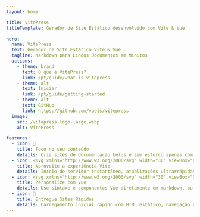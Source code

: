 ```yaml
---
layout: home

title: VitePress
titleTemplate: Gerador de Site Estático desenvolvido com Vite & Vue

hero:
  name: VitePress
  text: Gerador de Site Estático Vite & Vue
  tagline: Markdown para Lindos Documentos em Minutos
  actions:
    - theme: brand
      text: O que é VitePress?
      link: /pt/guide/what-is-vitepress
    - theme: alt
      text: Iniciar
      link: /pt/guide/getting-started
    - theme: alt
      text: GitHub
      link: https://github.com/vuejs/vitepress
  image:
    src: /vitepress-logo-large.webp
    alt: VitePress

features:
  - icon: 📝
    title: Foco no seu conteúdo
    details: Cria sites de documentação belos e sem esforço apenas com markdown.
  - icon: <svg xmlns="http://www.w3.org/2000/svg" width="30" viewBox="0 0 256 256.32"><defs><linearGradient id="a" x1="-.828%" x2="57.636%" y1="7.652%" y2="78.411%"><stop offset="0%" stop-color="#41D1FF"/><stop offset="100%" stop-color="#BD34FE"/></linearGradient><linearGradient id="b" x1="43.376%" x2="50.316%" y1="2.242%" y2="89.03%"><stop offset="0%" stop-color="#FFEA83"/><stop offset="8.333%" stop-color="#FFDD35"/><stop offset="100%" stop-color="#FFA800"/></linearGradient></defs><path fill="url(#a)" d="M255.153 37.938 134.897 252.976c-2.483 4.44-8.862 4.466-11.382.048L.875 37.958c-2.746-4.814 1.371-10.646 6.827-9.67l120.385 21.517a6.537 6.537 0 0 0 2.322-.004l117.867-21.483c5.438-.991 9.574 4.796 6.877 9.62Z"/><path fill="url(#b)" d="M185.432.063 96.44 17.501a3.268 3.268 0 0 0-2.634 3.014l-5.474 92.456a3.268 3.268 0 0 0 3.997 3.378l24.777-5.718c2.318-.535 4.413 1.507 3.936 3.838l-7.361 36.047c-.495 2.426 1.782 4.5 4.151 3.78l15.304-4.649c2.372-.72 4.652 1.36 4.15 3.788l-11.698 56.621c-.732 3.542 3.979 5.473 5.943 2.437l1.313-2.028 72.516-144.72c1.215-2.423-.88-5.186-3.54-4.672l-25.505 4.922c-2.396.462-4.435-1.77-3.759-4.114l16.646-57.705c.677-2.35-1.37-4.583-3.769-4.113Z"/></svg>
    title: Aproveite a experiência Vite
    details: Início de servidor instantâneo, atualizações ultrarrápidas, e plugins do ecossistema Vite.
  - icon: <svg xmlns="http://www.w3.org/2000/svg" width="30" viewBox="0 0 256 220.8"><path fill="#41B883" d="M204.8 0H256L128 220.8 0 0h97.92L128 51.2 157.44 0h47.36Z"/><path fill="#41B883" d="m0 0 128 220.8L256 0h-51.2L128 132.48 50.56 0H0Z"/><path fill="#35495E" d="M50.56 0 128 133.12 204.8 0h-47.36L128 51.2 97.92 0H50.56Z"/></svg>
    title: Personalize com Vue
    details: Use sintaxe e componentes Vue diretamente em markdown, ou construa temas personalizados com Vue.
  - icon: 🚀
    title: Entregue Sites Rápidos
    details: Carregamento inicial rápido com HTML estático, navegação rápida com roteamento no lado do cliente.
---
```

